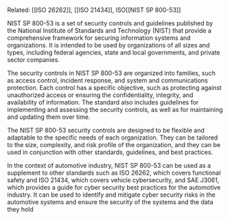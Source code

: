 
Related: [[ISO 26262]], [[ISO 21434]], ISO[[NIST SP 800-53]]

NIST SP 800-53 is a set of security controls and guidelines published by the National Institute of Standards and Technology (NIST) that provide a comprehensive framework for securing information systems and organizations. It is intended to be used by organizations of all sizes and types, including federal agencies, state and local governments, and private sector companies.

The security controls in NIST SP 800-53 are organized into families, such as access control, incident response, and system and communications protection. Each control has a specific objective, such as protecting against unauthorized access or ensuring the confidentiality, integrity, and availability of information. The standard also includes guidelines for implementing and assessing the security controls, as well as for maintaining and updating them over time.

The NIST SP 800-53 security controls are designed to be flexible and adaptable to the specific needs of each organization. They can be tailored to the size, complexity, and risk profile of the organization, and they can be used in conjunction with other standards, guidelines, and best practices.

In the context of automotive industry, NIST SP 800-53 can be used as a supplement to other standards such as ISO 26262, which covers functional safety and ISO 21434, which covers vehicle cybersecurity, and SAE J3061, which provides a guide for cyber security best practices for the automotive industry. It can be used to identify and mitigate cyber security risks in the automotive systems and ensure the security of the systems and the data they hold